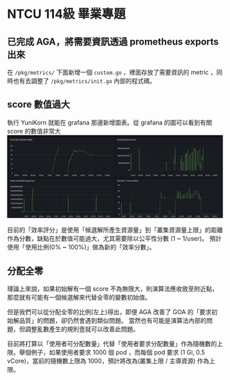 # NTCU 114級 畢業專題

## 已完成 AGA，將需要資訊透過 prometheus exports 出來

在 `/pkg/metrics/` 下面新增一個 `custom.go` ，裡面存放了需要資訊的 metric ，同時也有去調整了 `/pkg/metrics/init.go` 內部的程式碼。

## score 數值過大
執行 YuniKorn 就能在 grafana 那邊新增圖表。從 grafana 的圖可以看到有關 score 的數值非常大
![AGAGrafana](./AGAGrafana.png)

目前的「效率評分」是使用「候選解所產生資源量」到「叢集資源量上限」的距離作為分數，缺點在於數值可能過大，尤其需要除以公平性分數 (1 ~ 1/user)。
預計使用「使用比例(0% ~ 100%)」做為新的「效率分數」。

## 分配全零
理論上來說，如果初始解有一個 score 不為無限大，則演算法應收斂至附近點，那麼就有可能有一個候選解來代替全零的變數初始值。

但是我們可以從分配全零的比例(左上)得出，即便 AGA 改善了 GOA 的「要求初始解品質」的問題，卻仍然會遇到類似問題。
當然也有可能是演算法內部的問題，但調整亂數產生的規則壹就可以改善此問題。

目前將打算以「使用者可分配數量」代替「使用者要求分配數量」作為隨機數的上限。舉個例子，如果使用者要求 1000 個 pod ，而每個 pod 要求 (1 Gi, 0.5 vCore)，當前的隨機數上限為 1000，預計將改為(叢集上限 / 主導資源) 作為上限。